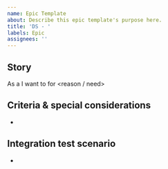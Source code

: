 ```yaml
---
name: Epic Template
about: Describe this epic template's purpose here.
title: 'DS - '
labels: Epic
assignees: ''
---
```


## Story

As a <persona> I want to <action> for <reason / need>

## Criteria & special considerations

-

## Integration test scenario

-
